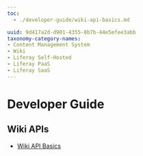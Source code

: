 ```yaml
---
toc:
  - ./developer-guide/wiki-api-basics.md

uuid: 9d417a2d-d901-4355-8b7b-44e5efee3abb
taxonomy-category-names:
- Content Management System
- Wiki
- Liferay Self-Hosted
- Liferay PaaS
- Liferay SaaS
---
```

# Developer Guide

## Wiki APIs

* [Wiki API Basics](./developer-guide/wiki-api-basics.md)
